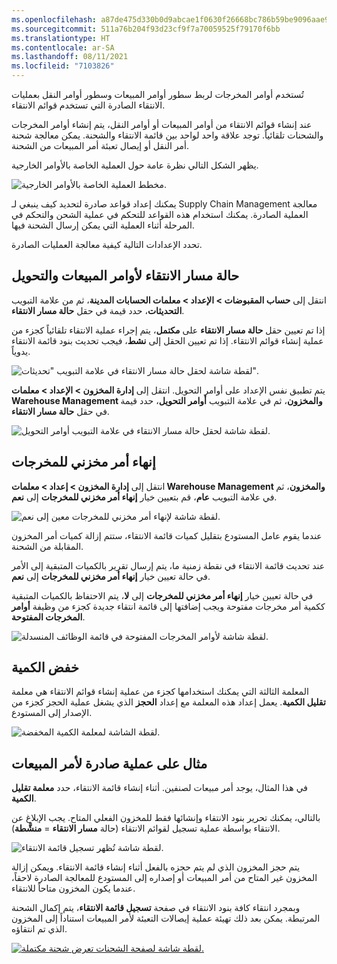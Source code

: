 ```yaml
---
ms.openlocfilehash: a87de475d330b0d9abcae1f0630f26668bc786b59be9096aae9c06783b50fc63
ms.sourcegitcommit: 511a76b204f93d23cf9f7a70059525f79170f6bb
ms.translationtype: HT
ms.contentlocale: ar-SA
ms.lasthandoff: 08/11/2021
ms.locfileid: "7103826"
---
```

تُستخدم أوامر المخرجات لربط سطور أوامر المبيعات وسطور أوامر النقل بعمليات الانتقاء الصادرة التي تستخدم قوائم الانتقاء.

عند إنشاء قوائم الانتقاء من أوامر المبيعات أو أوامر النقل، يتم إنشاء أوامر المخرجات والشحنات تلقائياً. توجد علاقة واحد لواحد بين قائمة الانتقاء والشحنة. يمكن معالجة شحنة أمر النقل أو إيصال تعبئة أمر المبيعات من الشحنة.

يظهر الشكل التالي نظرة عامة حول العملية الخاصة بالأوامر الخارجية.
 
![مخطط العملية الخاصة بالأوامر الخارجية.](../media/outbound-operations.png)

يمكنك إعداد قواعد صادرة لتحديد كيف ينبغي لـ Supply Chain Management معالجة العملية الصادرة. يمكنك استخدام هذه القواعد للتحكم في عملية الشحن والتحكم في المرحلة أثناء العملية التي يمكن إرسال الشحنة فيها. 

تحدد الإعدادات التالية كيفية معالجة العمليات الصادرة.

## <a name="picking-route-status-for-sales-and-transfer-orders"></a>حالة مسار الانتقاء لأوامر المبيعات والتحويل 

انتقل إلى **حساب المقبوضات > الإعداد > معلمات الحسابات المدينة**، ثم من علامة التبويب **التحديثات**، حدد قيمة في حقل **حالة مسار الانتقاء**. 

إذا تم تعيين حقل **حالة مسار الانتقاء** على **مكتمل**، يتم إجراء عملية الانتقاء تلقائياً كجزء من عملية إنشاء قوائم الانتقاء. إذا تم تعيين الحقل إلى **نشط**، فيجب تحديث بنود قائمة الانتقاء يدوياً.
 
![لقطة شاشة لحقل حالة مسار الانتقاء في علامة التبويب "تحديثات".](../media/picking-route-status.png)

يتم تطبيق نفس الإعداد على أوامر التحويل. انتقل إلى **إدارة المخزون > الإعداد > معلمات Warehouse Management والمخزون**، ثم في علامة التبويب **أوامر التحويل**، حدد قيمة في حقل **حالة مسار الانتقاء**.
 
![لقطة شاشة لحقل حالة مسار الانتقاء في علامة التبويب أوامر التحويل.](../media/picking-route-status-2.png)
 
## <a name="end-output-inventory-order"></a>إنهاء أمر مخزني للمخرجات 

انتقل إلى **إدارة المخزون > إعداد > معلمات Warehouse Management والمخزون**، ثم في علامة التبويب **عام**، قم بتعيين خيار **إنهاء أمر مخزني للمخرجات** إلى **نعم**.
 
![لقطة شاشة لإنهاء أمر مخزني للمخرجات معين إلى نعم.](../media/end-output-inventory-order.png)

عندما يقوم عامل المستودع بتقليل كميات قائمة الانتقاء، ستتم إزالة كميات أمر المخزون المقابلة من الشحنة. 
 
عند تحديث قائمة الانتقاء في نقطة زمنية ما، يتم إرسال تقرير بالكميات المتبقية إلى الأمر في حالة تعيين خيار **إنهاء أمر مخزني للمخرجات** إلى **نعم**. 
 
في حالة تعيين خيار **إنهاء أمر مخزني للمخرجات** إلى **لا**، يتم الاحتفاظ بالكميات المتبقية ككمية أمر مخرجات مفتوحة ويجب إضافتها إلى قائمة انتقاء جديدة كجزء من وظيفة **أوامر المخرجات المفتوحة**.

![لقطة شاشة لأوامر المخرجات المفتوحة في قائمة الوظائف المنسدلة.](../media/open-output-orders.png)

## <a name="reduce-quantity"></a>خفض الكمية 

المعلمة الثالثة التي يمكنك استخدامها كجزء من عملية إنشاء قوائم الانتقاء هي معلمة **تقليل الكمية**. يعمل إعداد هذه المعلمة مع إعداد **الحجز** الذي يشغل عملية الحجز كجزء من الإصدار إلى المستودع.
 
![لقطة الشاشة لمعلمة الكمية المخفضة.](../media/reduced-quantity.png)
 
## <a name="example-of-an-outbound-process-for-a-sales-order"></a>مثال على عملية صادرة لأمر المبيعات 

في هذا المثال، يوجد أمر مبيعات لصنفين. أثناء إنشاء قائمة الانتقاء، حدد **معلمة تقليل الكمية**.
 
بالتالي، يمكنك تحرير بنود الانتقاء وإنشائها فقط للمخزون الفعلي المتاح. يجب الإبلاغ عن الانتقاء بواسطة عملية تسجيل لقوائم الانتقاء (حالة **مسار الانتقاء** = **منشَّطة**).

![لقطة شاشة تُظهر تسجيل قائمة الانتقاء.](../media/updates-1.png)

يتم حجز المخزون الذي لم يتم حجزه بالفعل أثناء إنشاء قائمة الانتقاء. ويمكن إزالة المخزون غير المتاح من أمر المبيعات أو إصداره إلى المستودع للمعالجة الصادرة لاحقاً، عندما يكون المخزون متاحاً للانتقاء.

وبمجرد انتقاء كافة بنود الانتقاء في صفحة **تسجيل قائمة الانتقاء**، يتم إكمال الشحنة المرتبطة. يمكن بعد ذلك تهيئة عملية إيصالات التعبئة لأمر المبيعات استناداً إلى المخزون الذي تم انتقاؤه.
 
[![لقطة شاشة لصفحة الشحنات تعرض شحنة مكتملة.](../media/shipment-1.png)](../media/shipment-1.png#lightbox)
